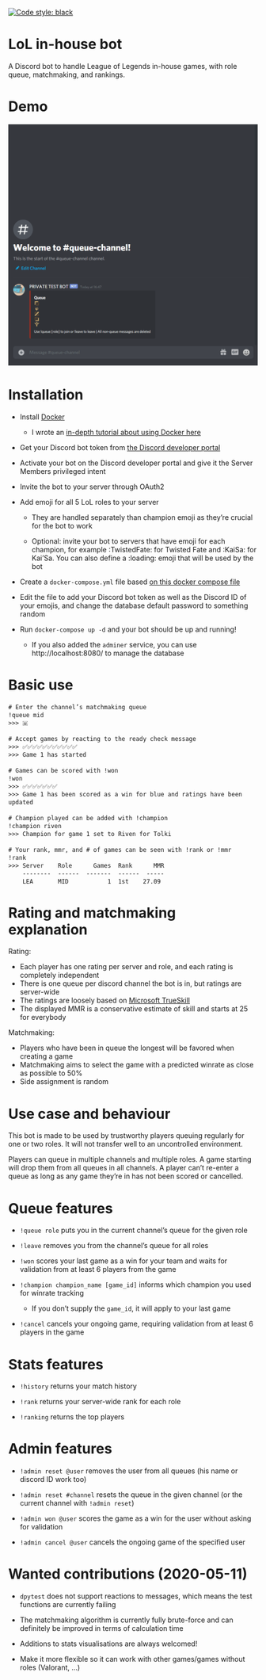 [![Code style: black](https://img.shields.io/badge/code%20style-black-000000.svg)](https://github.com/psf/black)

# LoL in-house bot
A Discord bot to handle League of Legends in-house games, with role queue, matchmaking, and rankings.

# Demo
![Demo](.demo.gif)

# Installation

- Install [Docker](https://docs.docker.com/get-docker/)

    - I wrote an [in-depth tutorial about using Docker here](https://lol-data.com/development/realistic-python-docker-work-flow/)

- Get your Discord bot token from [the Discord developer portal](https://discord.com/developers/applications)

- Activate your bot on the Discord developer portal and give it the Server Members privileged intent

- Invite the bot to your server through OAuth2

- Add emoji for all 5 LoL roles to your server

    - They are handled separately than champion emoji as they’re crucial for the bot to work

    - Optional: invite your bot to servers that have emoji for each champion, for example :TwistedFate: for Twisted Fate and :KaiSa: for Kai’Sa. You can also define a :loading: emoji that will be used by the bot 

- Create a `docker-compose.yml` file based [on this docker compose file](https://github.com/mrtolkien/inhouse_bot/blob/master/docker-compose-example.yml)

- Edit the file to add your Discord bot token as well as the Discord ID of your emojis, and change the database default password to something random

- Run `docker-compose up -d` and your bot should be up and running!

    - If you also added the `adminer` service, you can use http://localhost:8080/ to manage the database

# Basic use
```
# Enter the channel’s matchmaking queue
!queue mid
>>> 🇲

# Accept games by reacting to the ready check message
>>> ✅✅✅✅✅✅✅✅✅✅✅
>>> Game 1 has started

# Games can be scored with !won
!won
>>> ✅✅✅✅✅✅✅
>>> Game 1 has been scored as a win for blue and ratings have been updated

# Champion played can be added with !champion
!champion riven
>>> Champion for game 1 set to Riven for Tolki

# Your rank, mmr, and # of games can be seen with !rank or !mmr
!rank
>>> Server    Role      Games  Rank      MMR
    --------  ------  -------  ------  -----
    LEA       MID           1  1st    27.09
```

# Rating and matchmaking explanation

Rating:
- Each player has one rating per server and role, and each rating is completely independent
- There is one queue per discord channel the bot is in, but ratings are server-wide
- The ratings are loosely based on [Microsoft TrueSkill](https://en.wikipedia.org/wiki/TrueSkill)
- The displayed MMR is a conservative estimate of skill and starts at 25 for everybody

Matchmaking:
- Players who have been in queue the longest will be favored when creating a game
- Matchmaking aims to select the game with a predicted winrate as close as possible to 50%
- Side assignment is random

# Use case and behaviour

This bot is made to be used by trustworthy players queuing regularly for one or two roles. It will not transfer well to
an uncontrolled environment.

Players can queue in multiple channels and multiple roles. A game starting will drop them from 
all queues in all channels. A player can’t re-enter a queue as long as any game they’re in has not been scored or 
cancelled.

# Queue features
- `!queue role` puts you in the current channel’s queue for the given role

- `!leave` removes you from the channel’s queue for all roles

- `!won` scores your last game as a win for your team and waits for validation from at least 6 players from the game

- `!champion champion_name [game_id]` informs which champion you used for winrate tracking
    - If you don’t supply the `game_id`, it will apply to your last game

- `!cancel` cancels your ongoing game, requiring validation from at least 6 players in the game
 
# Stats features
- `!history` returns your match history

- `!rank` returns your server-wide rank for each role

- `!ranking` returns the top players

# Admin features
- `!admin reset @user` removes the user from all queues (his name or discord ID work too)

- `!admin reset #channel` resets the queue in the given channel (or the current channel with `!admin reset`)

- `!admin won @user` scores the game as a win for the user without asking for validation

- `!admin cancel @user` cancels the ongoing game of the specified user


# Wanted contributions (2020-05-11)
- `dpytest` does not support reactions to messages, which means the test functions are currently failing

- The matchmaking algorithm is currently fully brute-force and can definitely be improved in terms of calculation time

- Additions to stats visualisations are always welcomed!

- Make it more flexible so it can work with other games/games without roles (Valorant, ...)
